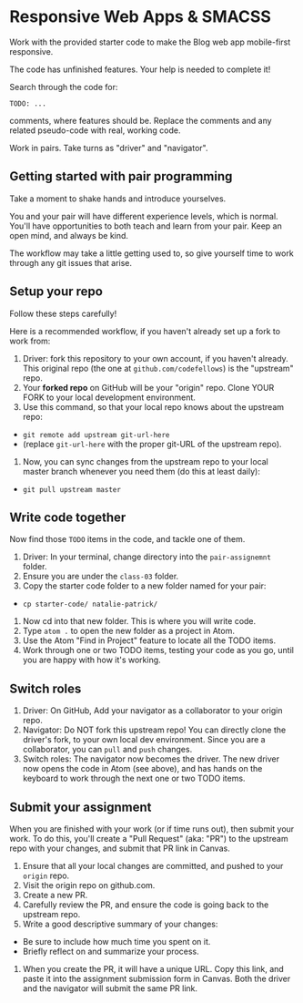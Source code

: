 # Responsive Web Apps & SMACSS

Work with the provided starter code to make the Blog web app mobile-first responsive.

The code has unfinished features. Your help is needed to complete it!

Search through the code for:

 `TODO: ...`

comments, where features should be. Replace the comments and any related pseudo-code with real, working code.

Work in pairs. Take turns as "driver" and "navigator".

## Getting started with pair programming

Take a moment to shake hands and introduce yourselves.

You and your pair will have different experience levels, which is normal. You'll have opportunities to both teach and learn from your pair. Keep an open mind, and always be kind.

The workflow may take a little getting used to, so give yourself time to work through any git issues that arise.

## Setup your repo

Follow these steps carefully!

Here is a recommended workflow, if you haven't already set up a fork to work from:

1. Driver: fork this repository to your own account, if you haven't already. This original repo (the one at `github.com/codefellows`) is the "upstream" repo.
1. Your **forked repo** on GitHub will be your "origin" repo. Clone YOUR FORK to your local development environment.
1. Use this command, so that your local repo knows about the upstream repo:
  - `git remote add upstream git-url-here`
  - (replace `git-url-here` with the proper git-URL of the upstream repo).
1. Now, you can sync changes from the upstream repo to your local master branch whenever you need them (do this at least daily):
  - `git pull upstream master`

## Write code together

Now find those `TODO` items in the code, and tackle one of them.

1. Driver: In your terminal, change directory into the `pair-assignemnt` folder.
1. Ensure you are under the `class-03` folder.
1. Copy the starter code folder to a new folder named for your pair:
 - `cp starter-code/ natalie-patrick/`
1. Now cd into that new folder. This is where you will write code.
1. Type `atom .` to open the new folder as a project in Atom.
1. Use the Atom "Find in Project" feature to locate all the TODO items.
1. Work through one or two TODO items, testing your code as you go, until you are happy with how it's working.

## Switch roles
1. Driver: On GitHub, Add your navigator as a collaborator to your origin repo.
1. Navigator: Do NOT fork this upstream repo! You can directly clone the driver's fork, to your own local dev environment. Since you are a collaborator, you can `pull` and `push` changes.
1. Switch roles: The navigator now becomes the driver. The new driver now opens the code in Atom (see above), and has hands on the keyboard to work through the next one or two TODO items.

## Submit your assignment

When you are finished with your work (or if time runs out), then submit your work. To do this, you'll create a "Pull Request" (aka: "PR") to the upstream repo with your changes, and submit that PR link in Canvas.

1. Ensure that all your local changes are committed, and pushed to your `origin` repo.
2. Visit the origin repo on github.com.
1. Create a new PR.
1. Carefully review the PR, and ensure the code is going back to the upstream repo.
1. Write a good descriptive summary of your changes:
  - Be sure to include how much time you spent on it.
  - Briefly reflect on and summarize your process.
1. When you create the PR, it will have a unique URL. Copy this link, and paste it into the assignment submission form in Canvas. Both the driver and the navigator will submit the same PR link.
